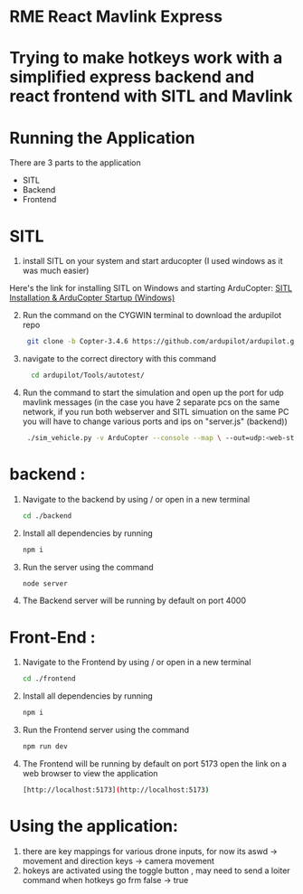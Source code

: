 # RME React Mavlink Express

# Trying to make hotkeys work with a simplified express backend and react frontend with SITL and Mavlink

# Running the Application

There are 3 parts to the application

* SITL
* Backend
* Frontend

# SITL 
1. install SITL on your system and start arducopter
(I used windows as it was much easier)

Here's the link for installing SITL on Windows and starting ArduCopter:
[SITL Installation & ArduCopter Startup (Windows)](https://youtu.be/dkaakbmZvZ4?si=JvpBkwedYy4q2epf)



2. Run the command on the CYGWIN terminal to download the ardupilot repo

    ```bash
     git clone -b Copter-3.4.6 https://github.com/ardupilot/ardupilot.git
     ```
    
3. navigate to the correct directory with this command

    ```bash
      cd ardupilot/Tools/autotest/
     ```

    
4. Run the command to start the simulation and open up the port for udp mavlink messages (in the case you have 2 separate pcs on the same network, if you run both webserver and SITL simuation on the same PC you will have to change various ports and ips on "server.js" (backend))
  
    ```bash
     ./sim_vehicle.py -v ArduCopter --console --map \ --out=udp:<web-stack-pc-ip>:14550 \ --out=udp:<SITL-pc-ip>:14551^C
     ```

     

# backend :
1. Navigate to the backend by using / or open in a new terminal
   
   ```bash
   cd ./backend
   ```
   
2. Install all dependencies by running
   
   ```bash
   npm i 
   ```
   
3. Run the server using the command

   ```bash
   node server
   ```
4. The Backend server will be running by default on port 4000

# Front-End :
1. Navigate to the Frontend by using / or open in a new terminal
   
   ```bash
   cd ./frontend
   ```
   
2. Install all dependencies by running
   
   ```bash
   npm i 
   ```
   
3. Run the Frontend server using the command

   ```bash
   npm run dev
   ```

4. The Frontend will be running by default on port 5173
   open the link on a web browser to view the application

   ```bash
   [http://localhost:5173](http://localhost:5173)
   ```

# Using the application: 

1. there are key mappings for various drone inputs, for now its aswd -> movement and direction keys -> camera movement
2. hokeys are activated using the toggle button  , may need to send a loiter command when hotkeys go frm  false -> true
   





